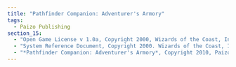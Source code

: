 ```yaml
---
title: "Pathfinder Companion: Adventurer's Armory"
tags:
  - Paizo Publishing
section_15:
  - "Open Game License v 1.0a, Copyright 2000, Wizards of the Coast, Inc."
  - "System Reference Document, Copyright 2000. Wizards of the Coast, Inc; Authors Jonathan Tweet, Monte Cook, Skip Williams, based on material by E. Gary Gygax and Dave Arneson."
  - "*Pathfinder Companion: Adventurer's Armory*, Copyright 2010, Paizo Publishing, LLC; Authors: Jonathan Keith, Hal Maclean, Jeff Quick, Christopher Self, JD Wiker, and Keri Wiker."
---
```


